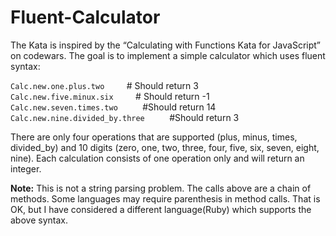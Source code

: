 # Fluent-Calculator

The Kata is inspired by the “Calculating with Functions Kata for JavaScript” on codewars. The goal is to implement a simple calculator which uses fluent syntax:

`Calc.new.one.plus.two`&nbsp;&nbsp;&nbsp;&nbsp;&nbsp;&nbsp;&nbsp;&nbsp;&nbsp;# Should return 3   
`Calc.new.five.minux.six`&nbsp;&nbsp;&nbsp;&nbsp;&nbsp;&nbsp;&nbsp;&nbsp;&nbsp;# Should return -1   
`Calc.new.seven.times.two`&nbsp;&nbsp;&nbsp;&nbsp;&nbsp;&nbsp;&nbsp;&nbsp;&nbsp;	 	 	 #Should return 14   
`Calc.new.nine.divided_by.three`&nbsp;&nbsp;&nbsp;&nbsp;&nbsp;&nbsp;&nbsp;&nbsp;&nbsp;	 	 #Should return 3


There are only four operations that are supported (plus, minus, times, divided_by) and 10 digits (zero, one, two, three, four, five, six, seven, eight, nine).
Each calculation consists of one operation only and will return an integer.

**Note:** This is not a string parsing problem. The calls above are a chain of methods. Some
languages may require parenthesis in method calls. That is OK, but I have considered a different
language(Ruby) which supports the above syntax.
